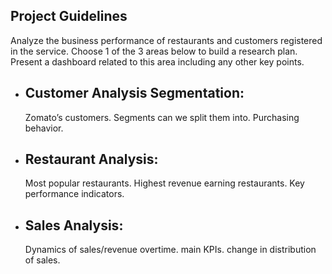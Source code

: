 ## Project Guidelines

Analyze the business performance of restaurants and customers registered in the service. Choose 1 of the 3 areas below to build a research plan. Present a dashboard related to this area including any other key points.


- ## Customer Analysis Segmentation:
  Zomato’s customers. Segments can we split them into. Purchasing behavior.
- ## Restaurant Analysis:
  Most popular restaurants. Highest revenue earning restaurants. Key performance indicators.
- ## Sales Analysis:
  Dynamics of sales/revenue overtime. main KPIs. change in distribution of sales.
